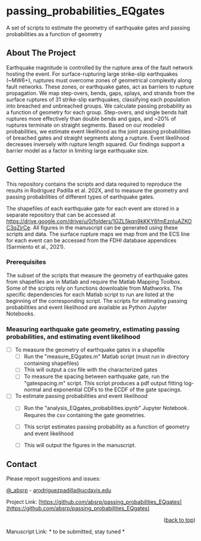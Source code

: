 # passing_probabilities_EQgates
A set of scripts to estimate the geometry of earthquake gates and passing probabilities as a function of geometry

<!-- Improved compatibility of back to top link: See: https://github.com/othneildrew/Best-README-Template/pull/73 -->
<a name="readme-top"></a>
<!--
*** Thanks for checking out the Best-README-Template. If you have a suggestion
*** that would make this better, please fork the repo and create a pull request
*** or simply open an issue with the tag "enhancement".
*** Don't forget to give the project a star!
*** Thanks again! Now go create something AMAZING! :D
-->


<!-- ABOUT THE PROJECT -->
## About The Project
Earthquake magnitude is controlled by the rupture area of the fault network hosting the event. For surface-rupturing large strike-slip earthquakes (~MW6+), ruptures must overcome zones of geometrical complexity along fault networks. These zones, or earthquake gates, act as barriers to rupture propagation. We map step-overs, bends, gaps, splays, and strands from the surface ruptures of 31 strike-slip earthquakes, classifying each population into breached and unbreached groups. We calculate passing probability as a function of geometry for each group. Step-overs, and single bends halt ruptures more effectively than double bends and gaps, and ~20% of ruptures terminate on straight segments. Based on our modeled probabilities, we estimate event likelihood as the joint passing probabilities of breached gates and straight segments along a rupture. Event likelihood decreases inversely with  rupture length squared. Our findings support a barrier model as a factor in limiting large earthquake size. 


<!-- GETTING STARTED -->
## Getting Started

This repository contains the scripts and data required to reproduce the results in Rodriguez Padilla et al. 202X, and to measure the geometry and passing probabilities of different types of earthquake gates. 

The shapefiles of each earthquake gate for each event are stored in a separate repository that can be accessed at https://drive.google.com/drive/u/0/folders/1GZL5kqn9kKKY6fmEznIuAZKOC3qZirCe. All figures in the manuscript can be generated using these scripts and data. The surface rupture maps we map from and the ECS line for each event can be accessed from the FDHI database appendices (Sarmiento et al., 2021).

### Prerequisites

The subset of the scripts that measure the geometry of earthquake gates from shapefiles are in Matlab and require the Matlab Mapping Toolbox. Some of the scripts rely on functions downloable from Mathworks. The specific dependencies for each Matlab script to run are listed at the beginning of the corresponding script. The scripts for estimating passing probabilities and event likelihood are available as Python Jupyter Notebooks.


<!-- ROADMAP -->
### Measuring earthquake gate geometry, estimating passing probabilities, and estimating event likelihood

- [ ] To measure the geometry of earthquake gates in a shapefile
    - [ ] Run the "measure_EQgates.m" Matlab script (must run in directory containing shapefiles)
    - [ ] This will output a csv file with the characterized gates
    - [ ] To measure the spacing between earthquake gate, run the "gatespacing.m" script. This script produces a pdf output fitting log-normal and exponential CDFs to the ECDF of the gate spacings.

- [ ] To estimate passing probabilities and event likelihood
    - [ ] Run the "analysis_EQgates_probabilities.ipynb" Jupyter Notebook. Requires the csv containing the gate geometries.
    - [ ] This script estimates passing probability as a function of geometry and event likelihood
    - [ ] This will output the figures in the manuscript.


<!-- CONTACT -->
## Contact

Please report suggestions and issues:

[@_absrp](https://twitter.com/_absrp) - arodriguezpadilla@ucdavis.edu

Project Link: [https://github.com/absrp/passing_probabilities_EQgates](https://github.com/absrp/passing_probabilities_EQgates)

<p align="right">(<a href="#readme-top">back to top</a>)</p>

Manuscript Link: * to be submitted, stay tuned *




